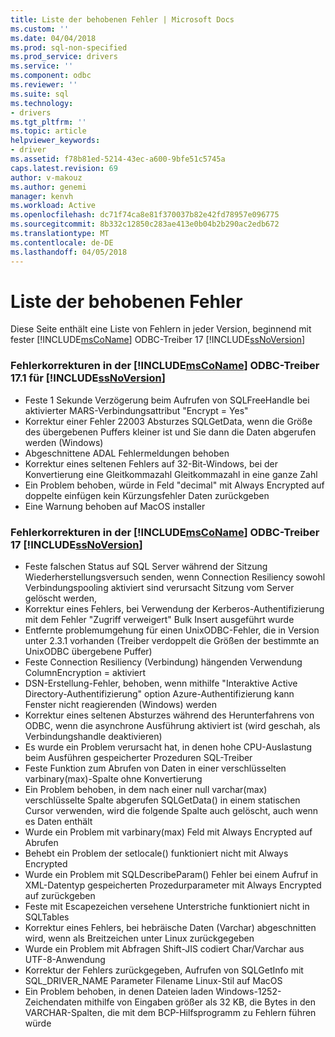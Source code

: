 ```yaml
---
title: Liste der behobenen Fehler | Microsoft Docs
ms.custom: ''
ms.date: 04/04/2018
ms.prod: sql-non-specified
ms.prod_service: drivers
ms.service: ''
ms.component: odbc
ms.reviewer: ''
ms.suite: sql
ms.technology:
- drivers
ms.tgt_pltfrm: ''
ms.topic: article
helpviewer_keywords:
- driver
ms.assetid: f78b81ed-5214-43ec-a600-9bfe51c5745a
caps.latest.revision: 69
author: v-makouz
ms.author: genemi
manager: kenvh
ms.workload: Active
ms.openlocfilehash: dc71f74ca8e81f370037b82e42fd78957e096775
ms.sourcegitcommit: 8b332c12850c283ae413e0b04b2b290ac2edb672
ms.translationtype: MT
ms.contentlocale: de-DE
ms.lasthandoff: 04/05/2018
---
```

# <a name="list-of-bugs-fixed"></a>Liste der behobenen Fehler

Diese Seite enthält eine Liste von Fehlern in jeder Version, beginnend mit fester [!INCLUDE[msCoName](../../includes/msconame_md.md)] ODBC-Treiber 17 [!INCLUDE[ssNoVersion](../../includes/ssnoversion_md.md)]

### <a name="bug-fixes-in-the-includemsconameincludesmsconamemdmd-odbc-driver-171-for-includessnoversionincludesssnoversionmdmd"></a>Fehlerkorrekturen in der [!INCLUDE[msCoName](../../includes/msconame_md.md)] ODBC-Treiber 17.1 für [!INCLUDE[ssNoVersion](../../includes/ssnoversion_md.md)]

- Feste 1 Sekunde Verzögerung beim Aufrufen von SQLFreeHandle bei aktivierter MARS-Verbindungsattribut "Encrypt = Yes"
- Korrektur einer Fehler 22003 Absturzes SQLGetData, wenn die Größe des übergebenen Puffers kleiner ist und Sie dann die Daten abgerufen werden (Windows)
- Abgeschnittene ADAL Fehlermeldungen behoben
- Korrektur eines seltenen Fehlers auf 32-Bit-Windows, bei der Konvertierung eine Gleitkommazahl Gleitkommazahl in eine ganze Zahl
- Ein Problem behoben, würde in Feld "decimal" mit Always Encrypted auf doppelte einfügen kein Kürzungsfehler Daten zurückgeben
- Eine Warnung behoben auf MacOS installer

### <a name="bug-fixes-in-the-includemsconameincludesmsconamemdmd-odbc-driver-17-for-includessnoversionincludesssnoversionmdmd"></a>Fehlerkorrekturen in der [!INCLUDE[msCoName](../../includes/msconame_md.md)] ODBC-Treiber 17 [!INCLUDE[ssNoVersion](../../includes/ssnoversion_md.md)]

- Feste falschen Status auf SQL Server während der Sitzung Wiederherstellungsversuch senden, wenn Connection Resiliency sowohl Verbindungspooling aktiviert sind verursacht Sitzung vom Server gelöscht werden,
- Korrektur eines Fehlers, bei Verwendung der Kerberos-Authentifizierung mit dem Fehler "Zugriff verweigert" Bulk Insert ausgeführt wurde
- Entfernte problemumgehung für einen UnixODBC-Fehler, die in Version unter 2.3.1 vorhanden (Treiber verdoppelt die Größen der bestimmte an UnixODBC übergebene Puffer)
- Feste Connection Resiliency (Verbindung) hängenden Verwendung ColumnEncryption = aktiviert
- DSN-Erstellung-Fehler, behoben, wenn mithilfe "Interaktive Active Directory-Authentifizierung" option Azure-Authentifizierung kann Fenster nicht reagierenden (Windows) werden
- Korrektur eines seltenen Absturzes während des Herunterfahrens von ODBC, wenn die asynchrone Ausführung aktiviert ist (wird geschah, als Verbindungshandle deaktivieren)
- Es wurde ein Problem verursacht hat, in denen hohe CPU-Auslastung beim Ausführen gespeicherter Prozeduren SQL-Treiber
- Feste Funktion zum Abrufen von Daten in einer verschlüsselten varbinary(max)-Spalte ohne Konvertierung
- Ein Problem behoben, in dem nach einer null varchar(max) verschlüsselte Spalte abgerufen SQLGetData() in einem statischen Cursor verwenden, wird die folgende Spalte auch gelöscht, auch wenn es Daten enthält
- Wurde ein Problem mit varbinary(max) Feld mit Always Encrypted auf Abrufen
- Behebt ein Problem der setlocale() funktioniert nicht mit Always Encrypted
- Wurde ein Problem mit SQLDescribeParam() Fehler bei einem Aufruf in XML-Datentyp gespeicherten Prozedurparameter mit Always Encrypted auf zurückgeben
- Feste mit Escapezeichen versehene Unterstriche funktioniert nicht in SQLTables
- Korrektur eines Fehlers, bei hebräische Daten (Varchar) abgeschnitten wird, wenn als Breitzeichen unter Linux zurückgegeben
- Wurde ein Problem mit Abfragen Shift-JIS codiert Char/Varchar aus UTF-8-Anwendung
- Korrektur der Fehlers zurückgegeben, Aufrufen von SQLGetInfo mit SQL_DRIVER_NAME Parameter Filename Linux-Stil auf MacOS
- Ein Problem behoben, in denen Dateien laden Windows-1252-Zeichendaten mithilfe von Eingaben größer als 32 KB, die Bytes in den VARCHAR-Spalten, die mit dem BCP-Hilfsprogramm zu Fehlern führen würde
